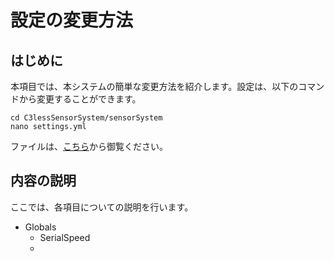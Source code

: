 # 設定の変更方法

## はじめに

本項目では、本システムの簡単な変更方法を紹介します。設定は、以下のコマンドから変更することができます。

```
cd C3lessSensorSystem/sensorSystem
nano settings.yml
```

ファイルは、[こちら]()から御覧ください。


## 内容の説明

ここでは、各項目についての説明を行います。

- Globals
  - SerialSpeed
  - 
